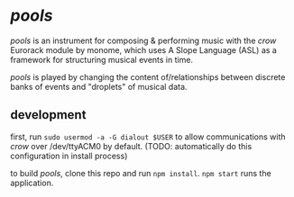 # *pools*
*pools* is an instrument for composing & performing music with the *crow* Eurorack module by monome, which uses A Slope Language (ASL) as a framework for structuring musical events in time.

*pools* is played by changing the content of/relationships between discrete banks of events and "droplets" of musical data.

## development
first, run `sudo usermod -a -G dialout $USER` to allow communications with *crow* over /dev/ttyACM0 by default. (TODO: automatically do this configuration in install process) 

to build *pools*, clone this repo and run `npm install`. `npm start` runs the application. 
